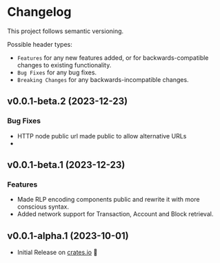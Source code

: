 # Changelog

This project follows semantic versioning.

Possible header types:

- `Features` for any new features added, or for backwards-compatible
  changes to existing functionality.
- `Bug Fixes` for any bug fixes.
- `Breaking Changes` for any backwards-incompatible changes.

## v0.0.1-beta.2 (2023-12-23)

### Bug Fixes
- HTTP node public url made public to allow alternative URLs
-
## v0.0.1-beta.1 (2023-12-23)

### Features
- Made RLP encoding components public and rewrite it with more conscious syntax.
- Added network support for Transaction, Account and Block retrieval.

## v0.0.1-alpha.1 (2023-10-01)

- Initial Release on [crates.io] :tada:

[crates.io]: https://crates.io/crates/thor-devkit
